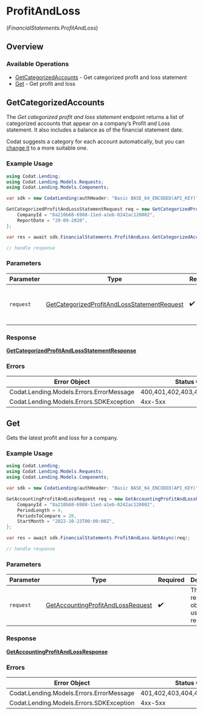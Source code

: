 # ProfitAndLoss
(*FinancialStatements.ProfitAndLoss*)

## Overview

### Available Operations

* [GetCategorizedAccounts](#getcategorizedaccounts) - Get categorized profit and loss statement
* [Get](#get) - Get profit and loss

## GetCategorizedAccounts

The *Get categorized profit and loss statement* endpoint returns a list of categorized accounts that appear on a company’s Profit and Loss statement. It also includes a balance as of the financial statement date.

Codat suggests a category for each account automatically, but you can [change it](https://docs.codat.io/lending/enhanced-financials/overview#categorize-accounts) to a more suitable one.

### Example Usage

```csharp
using Codat.Lending;
using Codat.Lending.Models.Requests;
using Codat.Lending.Models.Components;

var sdk = new CodatLending(authHeader: "Basic BASE_64_ENCODED(API_KEY)");

GetCategorizedProfitAndLossStatementRequest req = new GetCategorizedProfitAndLossStatementRequest() {
    CompanyId = "8a210b68-6988-11ed-a1eb-0242ac120002",
    ReportDate = "29-09-2020",
};

var res = await sdk.FinancialStatements.ProfitAndLoss.GetCategorizedAccountsAsync(req);

// handle response
```

### Parameters

| Parameter                                                                                                           | Type                                                                                                                | Required                                                                                                            | Description                                                                                                         |
| ------------------------------------------------------------------------------------------------------------------- | ------------------------------------------------------------------------------------------------------------------- | ------------------------------------------------------------------------------------------------------------------- | ------------------------------------------------------------------------------------------------------------------- |
| `request`                                                                                                           | [GetCategorizedProfitAndLossStatementRequest](../../Models/Requests/GetCategorizedProfitAndLossStatementRequest.md) | :heavy_check_mark:                                                                                                  | The request object to use for the request.                                                                          |

### Response

**[GetCategorizedProfitAndLossStatementResponse](../../Models/Requests/GetCategorizedProfitAndLossStatementResponse.md)**

### Errors

| Error Object                             | Status Code                              | Content Type                             |
| ---------------------------------------- | ---------------------------------------- | ---------------------------------------- |
| Codat.Lending.Models.Errors.ErrorMessage | 400,401,402,403,404,429,500,503          | application/json                         |
| Codat.Lending.Models.Errors.SDKException | 4xx-5xx                                  | */*                                      |


## Get

Gets the latest profit and loss for a company.

### Example Usage

```csharp
using Codat.Lending;
using Codat.Lending.Models.Requests;
using Codat.Lending.Models.Components;

var sdk = new CodatLending(authHeader: "Basic BASE_64_ENCODED(API_KEY)");

GetAccountingProfitAndLossRequest req = new GetAccountingProfitAndLossRequest() {
    CompanyId = "8a210b68-6988-11ed-a1eb-0242ac120002",
    PeriodLength = 4,
    PeriodsToCompare = 20,
    StartMonth = "2022-10-23T00:00:00Z",
};

var res = await sdk.FinancialStatements.ProfitAndLoss.GetAsync(req);

// handle response
```

### Parameters

| Parameter                                                                                       | Type                                                                                            | Required                                                                                        | Description                                                                                     |
| ----------------------------------------------------------------------------------------------- | ----------------------------------------------------------------------------------------------- | ----------------------------------------------------------------------------------------------- | ----------------------------------------------------------------------------------------------- |
| `request`                                                                                       | [GetAccountingProfitAndLossRequest](../../Models/Requests/GetAccountingProfitAndLossRequest.md) | :heavy_check_mark:                                                                              | The request object to use for the request.                                                      |

### Response

**[GetAccountingProfitAndLossResponse](../../Models/Requests/GetAccountingProfitAndLossResponse.md)**

### Errors

| Error Object                             | Status Code                              | Content Type                             |
| ---------------------------------------- | ---------------------------------------- | ---------------------------------------- |
| Codat.Lending.Models.Errors.ErrorMessage | 401,402,403,404,409,429,500,503          | application/json                         |
| Codat.Lending.Models.Errors.SDKException | 4xx-5xx                                  | */*                                      |
